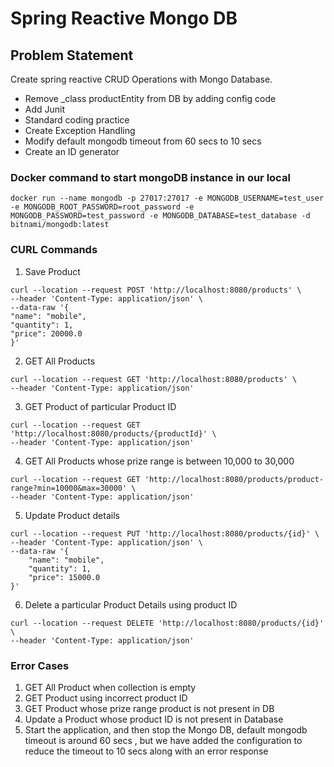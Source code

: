 # Spring Reactive Mongo DB

## Problem Statement

Create spring reactive CRUD Operations with Mongo Database.
* Remove _class productEntity from DB by adding config code
* Add Junit
* Standard coding practice
* Create Exception Handling
* Modify default mongodb timeout from 60 secs to 10 secs
* Create an ID generator


### Docker command to start mongoDB instance in our local

```
docker run --name mongodb -p 27017:27017 -e MONGODB_USERNAME=test_user -e MONGODB_ROOT_PASSWORD=root_password -e MONGODB_PASSWORD=test_password -e MONGODB_DATABASE=test_database -d bitnami/mongodb:latest
```
### CURL Commands
1. Save Product
```
curl --location --request POST 'http://localhost:8080/products' \
--header 'Content-Type: application/json' \
--data-raw '{
"name": "mobile",
"quantity": 1,
"price": 20000.0
}'
```
2. GET All Products
```
curl --location --request GET 'http://localhost:8080/products' \
--header 'Content-Type: application/json'
```
3. GET Product of particular Product ID
```
curl --location --request GET 'http://localhost:8080/products/{productId}' \
--header 'Content-Type: application/json'
```
4. GET All Products whose prize range is between 10,000 to 30,000
```
curl --location --request GET 'http://localhost:8080/products/product-range?min=10000&max=30000' \
--header 'Content-Type: application/json'
```
5. Update Product details
```
curl --location --request PUT 'http://localhost:8080/products/{id}' \
--header 'Content-Type: application/json' \
--data-raw '{
    "name": "mobile",
    "quantity": 1,
    "price": 15000.0
}'
```
6. Delete a particular Product Details using product ID
```
curl --location --request DELETE 'http://localhost:8080/products/{id}' \
--header 'Content-Type: application/json'
```

### Error Cases
1. GET All Product when collection is empty
2. GET Product using incorrect product ID
3. GET Product whose prize range product is not present in DB
4. Update a Product whose product ID is not present in Database
5. Start the application, and then stop the Mongo DB, default mongodb timeout is around 
60 secs , but we have added the configuration to reduce the timeout to 10 secs along with
an error response
